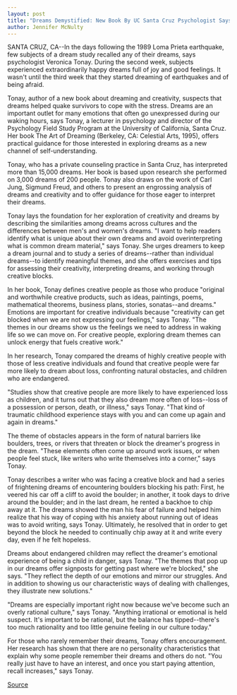 ```yaml
---
layout: post
title: "Dreams Demystified: New Book By UC Santa Cruz Psychologist Says Dreams Can Help Unlock Creativity"
author: Jennifer McNulty
---
```


SANTA CRUZ, CA--In the days following the 1989 Loma Prieta  earthquake, few subjects of a dream study recalled any of their  dreams, says psychologist Veronica Tonay. During the second week,  subjects experienced extraordinarily happy dreams full of joy and  good feelings. It wasn't until the third week that they started  dreaming of earthquakes and of being afraid.

Tonay, author of a new book about dreaming and creativity,  suspects that dreams helped quake survivors to cope with the  stress. Dreams are an important outlet for many emotions that often  go unexpressed during our waking hours, says Tonay, a lecturer in  psychology and director of the Psychology Field Study Program at  the University of California, Santa Cruz. Her book The Art of  Dreaming (Berkeley, CA: Celestial Arts, 1995), offers practical  guidance for those interested in exploring dreams as a new channel  of self-understanding.

Tonay, who has a private counseling practice in Santa Cruz, has  interpreted more than 15,000 dreams. Her book is based upon  research she performed on 3,000 dreams of 200 people. Tonay also  draws on the work of Carl Jung, Sigmund Freud, and others to  present an engrossing analysis of dreams and creativity and to offer  guidance for those eager to interpret their dreams.

Tonay lays the foundation for her exploration of creativity and  dreams by describing the similarities among dreams across cultures  and the differences between men's and women's dreams. "I want to  help readers identify what is unique about their own dreams and  avoid overinterpreting what is common dream material," says Tonay.  She urges dreamers to keep a dream journal and to study a series of  dreams--rather than individual dreams--to identify meaningful  themes, and she offers exercises and tips for assessing their  creativity, interpreting dreams, and working through creative  blocks.

In her book, Tonay defines creative people as those who  produce "original and worthwhile creative products, such as ideas,  paintings, poems, mathematical theorems, business plans, stories,  sonatas--and dreams." Emotions are important for creative  individuals because "creativity can get blocked when we are not  expressing our feelings," says Tonay. "The themes in our dreams  show us the feelings we need to address in waking life so we can  move on. For creative people, exploring dream themes can unlock  energy that fuels creative work."

In her research, Tonay compared the dreams of highly creative  people with those of less creative individuals and found that  creative people were far more likely to dream about loss,  confronting natural obstacles, and children who are endangered.

"Studies show that creative people are more likely to have  experienced loss as children, and it turns out that they also dream  more often of loss--loss of a possession or person, death, or  illness," says Tonay. "That kind of traumatic childhood experience  stays with you and can come up again and again in dreams."

The theme of obstacles appears in the form of natural barriers  like boulders, trees, or rivers that threaten or block the dreamer's  progress in the dream. "These elements often come up around work  issues, or when people feel stuck, like writers who write  themselves into a corner," says Tonay.

Tonay describes a writer who was facing a creative block and  had a series of frightening dreams of encountering boulders blocking  his path: First, he veered his car off a cliff to avoid the boulder; in  another, it took days to drive around the boulder; and in the last  dream, he rented a backhoe to chip away at it. The dreams showed  the man his fear of failure and helped him realize that his way of  coping with his anxiety about running out of ideas was to avoid  writing, says Tonay. Ultimately, he resolved that in order to get  beyond the block he needed to continually chip away at it and write  every day, even if he felt hopeless.

Dreams about endangered children may reflect the dreamer's  emotional experience of being a child in danger, says Tonay. "The  themes that pop up in our dreams offer signposts for getting past  where we're blocked," she says. "They reflect the depth of our  emotions and mirror our struggles. And in addition to showing us our  characteristic ways of dealing with challenges, they illustrate new  solutions."

"Dreams are especially important right now because we've  become such an overly rational culture," says Tonay. "Anything  irrational or emotional is held suspect. It's important to be rational,  but the balance has tipped--there's too much rationality and too  little genuine feeling in our culture today."

For those who rarely remember their dreams, Tonay offers  encouragement. Her research has shown that there are no personality  characteristics that explain why some people remember their  dreams and others do not. "You really just have to have an interest,  and once you start paying attention, recall increases," says Tonay.

[Source](http://www1.ucsc.edu/news_events/press_releases/archive/95-96/04-96/041696-New_book_by_UCSC_ps.html "Permalink to 041696-New_book_by_UCSC_ps")
